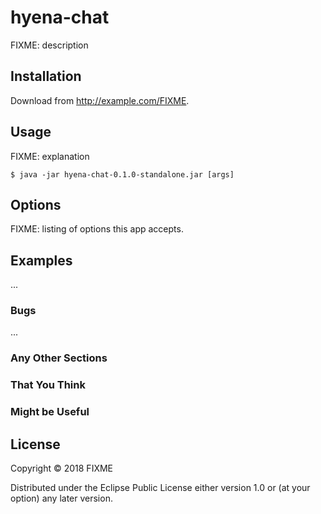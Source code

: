 # hyena-chat

FIXME: description

## Installation

Download from http://example.com/FIXME.

## Usage

FIXME: explanation

    $ java -jar hyena-chat-0.1.0-standalone.jar [args]

## Options

FIXME: listing of options this app accepts.

## Examples

...

### Bugs

...

### Any Other Sections
### That You Think
### Might be Useful

## License

Copyright © 2018 FIXME

Distributed under the Eclipse Public License either version 1.0 or (at
your option) any later version.
